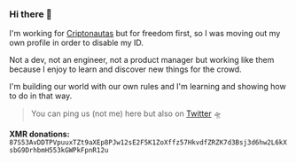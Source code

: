 ### Hi there 👋

I'm working for [Criptonautas](https://criptonautas.co) but for freedom first, so I was moving out my own profile in order to disable my ID.

Not a dev, not an engineer, not a product manager but working like them because I enjoy to learn and discover new things for the crowd.

I'm building our world with our own rules and I'm learning and showing how to do in that way.

> You can ping us (not me) here but also on [Twitter](twitter.com/soycriptonauta) 🛸

**XMR donations:** ``87S53AvDDTPVpuuxTZt9aXEp8PJw12sE2F5K1ZoXffz57HkvdfZRZK7d3Bsj3d6hw2L6kXsbG9DrhbmH553kGWPkFpnR12u``
